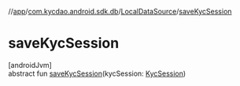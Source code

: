 //[app](../../../index.md)/[com.kycdao.android.sdk.db](../index.md)/[LocalDataSource](index.md)/[saveKycSession](save-kyc-session.md)

# saveKycSession

[androidJvm]\
abstract fun [saveKycSession](save-kyc-session.md)(kycSession: [KycSession](../../com.kycdao.android.sdk.model/-kyc-session/index.md))
